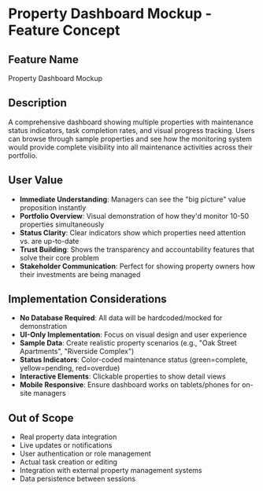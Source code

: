 # Property Dashboard Mockup - Feature Concept

## Feature Name
Property Dashboard Mockup

## Description
A comprehensive dashboard showing multiple properties with maintenance status indicators, task completion rates, and visual progress tracking. Users can browse through sample properties and see how the monitoring system would provide complete visibility into all maintenance activities across their portfolio.

## User Value
- **Immediate Understanding**: Managers can see the "big picture" value proposition instantly
- **Portfolio Overview**: Visual demonstration of how they'd monitor 10-50 properties simultaneously  
- **Status Clarity**: Clear indicators show which properties need attention vs. are up-to-date
- **Trust Building**: Shows the transparency and accountability features that solve their core problem
- **Stakeholder Communication**: Perfect for showing property owners how their investments are being managed

## Implementation Considerations
- **No Database Required**: All data will be hardcoded/mocked for demonstration
- **UI-Only Implementation**: Focus on visual design and user experience
- **Sample Data**: Create realistic property scenarios (e.g., "Oak Street Apartments", "Riverside Complex")
- **Status Indicators**: Color-coded maintenance status (green=complete, yellow=pending, red=overdue)
- **Interactive Elements**: Clickable properties to show detail views
- **Mobile Responsive**: Ensure dashboard works on tablets/phones for on-site managers

## Out of Scope
- Real property data integration
- Live updates or notifications
- User authentication or role management
- Actual task creation or editing
- Integration with external property management systems
- Data persistence between sessions

